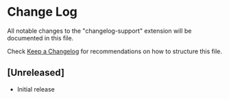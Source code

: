 # Change Log
All notable changes to the "changelog-support" extension will be documented in this file.

Check [Keep a Changelog](http://keepachangelog.com/) for recommendations on how to structure this file.

## [Unreleased]
- Initial release